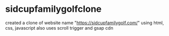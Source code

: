 # sidcupfamilygolfclone
created a clone of website name  "https://sidcupfamilygolf.com/" using html, css, javascript also uses scroll trigger and gsap cdn
